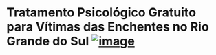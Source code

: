 # Tratamento Psicológico Gratuito para Vítimas das Enchentes no Rio Grande do Sul [![image](https://github.com/EricHidekiMiyahara/Projeto_Imersao_Aula04/assets/139871798/b7837dd4-2f24-4880-83a4-c368cefca3e2)](https://icons8.com.br/icon/pcD8bVCCf7dC/brain)




